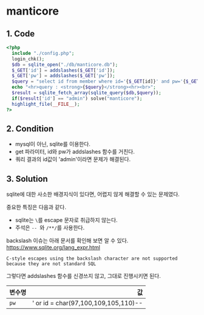 # manticore

## 1. Code
```php
<?php
  include "./config.php";
  login_chk();
  $db = sqlite_open("./db/manticore.db");
  $_GET['id'] = addslashes($_GET['id']);
  $_GET['pw'] = addslashes($_GET['pw']);
  $query = "select id from member where id='{$_GET[id]}' and pw='{$_GET[pw]}'";
  echo "<hr>query : <strong>{$query}</strong><hr><br>";
  $result = sqlite_fetch_array(sqlite_query($db,$query));
  if($result['id'] == "admin") solve("manticore");
  highlight_file(__FILE__);
?>
```

## 2. Condition
- mysql이 아닌, sqlite를 이용한다.   
- get 파라미터, id와 pw가 addslashes 함수를 거친다.   
- 쿼리 결과의 id값이 'admin'이라면 문제가 해결된다.   

## 3. Solution
sqlite에 대한 사소한 배경지식이 있다면, 어렵지 않게 해결할 수 있는 문제였다.   




중요한 특징은 다음과 같다.   
- sqlite는 `\`를 escape 문자로 취급하지 않는다.   
- 주석은 `-- `와 `/**/`를 사용한다.   



backslash 이슈는 아래 문서를 확인해 보면 알 수 있다.   
https://www.sqlite.org/lang_expr.html
```
C-style escapes using the backslash character are not supported because they are not standard SQL
```   


그렇다면 addslashes 함수를 신경쓰지 않고, 그대로 진행시키면 된다.   

변수명 | 값
---|---:
`pw` | ' or id = char(97,100,109,105,110)-- 